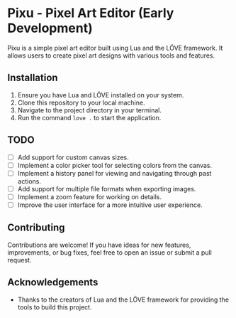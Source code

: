 # Pixu - Pixel Art Editor (Early Development)

Pixu is a simple pixel art editor built using Lua and the LÖVE framework. It allows users to create pixel art designs with various tools and features.

## Installation

1. Ensure you have Lua and LÖVE installed on your system.
2. Clone this repository to your local machine.
3. Navigate to the project directory in your terminal.
4. Run the command `love .` to start the application.

## TODO

- [ ] Add support for custom canvas sizes.
- [ ] Implement a color picker tool for selecting colors from the canvas.
- [ ] Implement a history panel for viewing and navigating through past actions.
- [ ] Add support for multiple file formats when exporting images.
- [ ] Implement a zoom feature for working on details.
- [ ] Improve the user interface for a more intuitive user experience.

## Contributing

Contributions are welcome! If you have ideas for new features, improvements, or bug fixes, feel free to open an issue or submit a pull request.

## Acknowledgements

- Thanks to the creators of Lua and the LÖVE framework for providing the tools to build this project.
